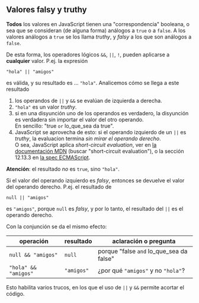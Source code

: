 ## Valores falsy y truthy

**Todos** los valores en JavaScript tienen una "correspondencia" booleana, o sea que se consideran (de alguna forma) análogos a `true` o a `false`. A los valores análogos a `true` se los llama _truthy_, y _falsy_ a los que son análogos a `false`.

De esta forma, los operadores lógicos `&&`, `||`, `!`, pueden aplicarse a **cualquier** valor. P.ej. la expresión

```
"hola" || "amigos"
```

es válida, y su resultado es ... `"hola"`. Analicemos cómo se llega a este resultado

1. los operandos de `||` y `&&` se evalúan de izquierda a derecha.
1. `"hola"` es un valor _truthy_.
1. si en una disyunción uno de los operandos es verdadero, la disyunción es verdadera sin importar el valor del otro operando. <br/> En sencillo: "true `or` lo_que_sea da true".
1. JavaScript se aprovecha de esto: si el operando izquierdo de un `||` es _truthy_, la evaluacion termina _sin mirar el operando derecho_. <br/> O sea, JavaScript aplica _short-circuit evaluation_, ver en [la documentación MDN](https://developer.mozilla.org/en-US/docs/Web/JavaScript/Reference/Operators/Logical_Operators) (buscar "short-circuit evaluation"), o la sección 12.13.3 en [la spec ECMAScript](https://www.ecma-international.org/ecma-262/10.0/index.html).

**Atención**: el resultado _no_ es `true`, sino `"hola"`.

Si el valor del operando izquierdo es _falsy_, entonces se devuelve el valor del operando derecho. P.ej. el resultado de 

```
null || "amigos"
```
es `"amigos"`, porque `null` es _falsy_, y por lo tanto, el resultado del `||` es el operando derecho.


Con la conjunción se da el mismo efecto:

| operación | resultado | aclaración o pregunta |
| --- | --- | --- |
| `null && "amigos"` | `null` | porque "false `and` lo_que_sea da false" | 
| `"hola" && "amigos"` | `"amigos"` | ¿por qué `"amigos"` y no `"hola"`? |

Esto habilita varios trucos, en los que el uso de `||` y `&&` permite acortar el código.






